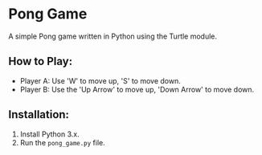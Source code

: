 # Pong Game

A simple Pong game written in Python using the Turtle module.

## How to Play:
- Player A: Use 'W' to move up, 'S' to move down.
- Player B: Use the 'Up Arrow' to move up, 'Down Arrow' to move down.

## Installation:
1. Install Python 3.x.
2. Run the `pong_game.py` file.
